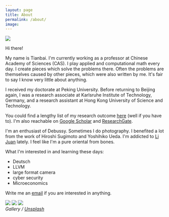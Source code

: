 ```yaml
---
layout: page
title: About
permalink: /about/
image: 
---
```


![](../images/xiao.jpg)

Hi there!

My name is Tianbai. 
I'm currently working as a professor at Chinese Academy of Sciences (CAS).
I play applied and computational math every day.
I create pieces which solve the problems there.
Often the problems are themselves caused by other pieces, which were also written by me.
It's fair to say I know very little about anything.

I received my doctorate at Peking University.
Before returning to Beijing again, I was a research associate at Karlsruhe Institute of Technology, Germany, and a research assistant at Hong Kong University of Science and Technology.

You could find a lengthy list of my research outcome [here](https://xiaotianbai.com/project/research) (well if you have to).
I'm also reachable on <a href='https://scholar.google.com/citations?user=wFTQeXwAAAAJ&hl=en'>Google Scholar</a> and <a href='https://www.researchgate.net/profile/Tianbai_Xiao'>ResearchGate</a>.

I'm an enthusiast of Debussy. Sometimes I do photography. I benefited a lot from the work of Hiroshi Sugimoto and Yoshihiko Ueda. I'm addicted to [Li Juan](https://en.wikipedia.org/wiki/Li_Juan_(author)) lately. I feel like I'm a pure oriental from bones.

What I'm interested in and learning these days:
<ul>
    <li>Deutsch</li>
    <li>LLVM</li>
    <li>large format camera</li>
    <li>cyber security</li>
    <li>Microeconomics</li>
</ul>

Write me an <a href='mailto:i@txiao.cc'>email</a> if you are interested in anything.

<div class="gallery-box">
  <div class="gallery">
    <img src="/images/sea.jpg" loading="lazy">
    <img src="/images/sunflower.jpg" loading="lazy">
    <img src="/images/fish.jpg" loading="lazy">
  </div>
  <em>Gallery / <a href="https://unsplash.com/" target="_blank">Unsplash</a></em>
</div>